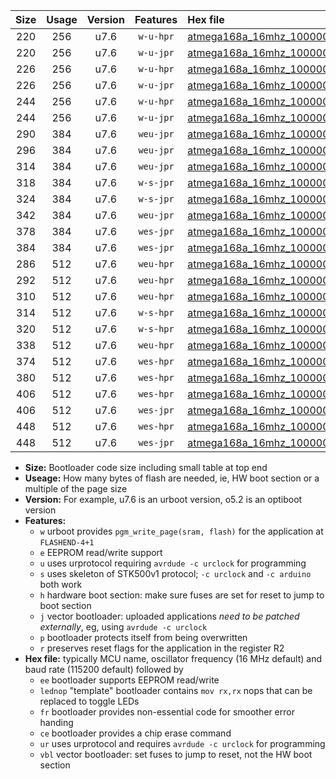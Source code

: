 |Size|Usage|Version|Features|Hex file|
|:-:|:-:|:-:|:-:|:--|
|220|256|u7.6|`w-u-hpr`|[atmega168a_16mhz_1000000bps_ur.hex](https://raw.githubusercontent.com/stefanrueger/urboot/main/atmega168a_16mhz_1000000bps_ur.hex)|
|220|256|u7.6|`w-u-jpr`|[atmega168a_16mhz_1000000bps_ur_vbl.hex](https://raw.githubusercontent.com/stefanrueger/urboot/main/atmega168a_16mhz_1000000bps_ur_vbl.hex)|
|226|256|u7.6|`w-u-hpr`|[atmega168a_16mhz_1000000bps_lednop_ur.hex](https://raw.githubusercontent.com/stefanrueger/urboot/main/atmega168a_16mhz_1000000bps_lednop_ur.hex)|
|226|256|u7.6|`w-u-jpr`|[atmega168a_16mhz_1000000bps_lednop_ur_vbl.hex](https://raw.githubusercontent.com/stefanrueger/urboot/main/atmega168a_16mhz_1000000bps_lednop_ur_vbl.hex)|
|244|256|u7.6|`w-u-hpr`|[atmega168a_16mhz_1000000bps_lednop_fr_ur.hex](https://raw.githubusercontent.com/stefanrueger/urboot/main/atmega168a_16mhz_1000000bps_lednop_fr_ur.hex)|
|244|256|u7.6|`w-u-jpr`|[atmega168a_16mhz_1000000bps_lednop_fr_ur_vbl.hex](https://raw.githubusercontent.com/stefanrueger/urboot/main/atmega168a_16mhz_1000000bps_lednop_fr_ur_vbl.hex)|
|290|384|u7.6|`weu-jpr`|[atmega168a_16mhz_1000000bps_ee_ur_vbl.hex](https://raw.githubusercontent.com/stefanrueger/urboot/main/atmega168a_16mhz_1000000bps_ee_ur_vbl.hex)|
|296|384|u7.6|`weu-jpr`|[atmega168a_16mhz_1000000bps_ee_lednop_ur_vbl.hex](https://raw.githubusercontent.com/stefanrueger/urboot/main/atmega168a_16mhz_1000000bps_ee_lednop_ur_vbl.hex)|
|314|384|u7.6|`weu-jpr`|[atmega168a_16mhz_1000000bps_ee_lednop_fr_ur_vbl.hex](https://raw.githubusercontent.com/stefanrueger/urboot/main/atmega168a_16mhz_1000000bps_ee_lednop_fr_ur_vbl.hex)|
|318|384|u7.6|`w-s-jpr`|[atmega168a_16mhz_1000000bps_vbl.hex](https://raw.githubusercontent.com/stefanrueger/urboot/main/atmega168a_16mhz_1000000bps_vbl.hex)|
|324|384|u7.6|`w-s-jpr`|[atmega168a_16mhz_1000000bps_lednop_vbl.hex](https://raw.githubusercontent.com/stefanrueger/urboot/main/atmega168a_16mhz_1000000bps_lednop_vbl.hex)|
|342|384|u7.6|`weu-jpr`|[atmega168a_16mhz_1000000bps_ee_lednop_fr_ce_ur_vbl.hex](https://raw.githubusercontent.com/stefanrueger/urboot/main/atmega168a_16mhz_1000000bps_ee_lednop_fr_ce_ur_vbl.hex)|
|378|384|u7.6|`wes-jpr`|[atmega168a_16mhz_1000000bps_ee_vbl.hex](https://raw.githubusercontent.com/stefanrueger/urboot/main/atmega168a_16mhz_1000000bps_ee_vbl.hex)|
|384|384|u7.6|`wes-jpr`|[atmega168a_16mhz_1000000bps_ee_lednop_vbl.hex](https://raw.githubusercontent.com/stefanrueger/urboot/main/atmega168a_16mhz_1000000bps_ee_lednop_vbl.hex)|
|286|512|u7.6|`weu-hpr`|[atmega168a_16mhz_1000000bps_ee_ur.hex](https://raw.githubusercontent.com/stefanrueger/urboot/main/atmega168a_16mhz_1000000bps_ee_ur.hex)|
|292|512|u7.6|`weu-hpr`|[atmega168a_16mhz_1000000bps_ee_lednop_ur.hex](https://raw.githubusercontent.com/stefanrueger/urboot/main/atmega168a_16mhz_1000000bps_ee_lednop_ur.hex)|
|310|512|u7.6|`weu-hpr`|[atmega168a_16mhz_1000000bps_ee_lednop_fr_ur.hex](https://raw.githubusercontent.com/stefanrueger/urboot/main/atmega168a_16mhz_1000000bps_ee_lednop_fr_ur.hex)|
|314|512|u7.6|`w-s-hpr`|[atmega168a_16mhz_1000000bps.hex](https://raw.githubusercontent.com/stefanrueger/urboot/main/atmega168a_16mhz_1000000bps.hex)|
|320|512|u7.6|`w-s-hpr`|[atmega168a_16mhz_1000000bps_lednop.hex](https://raw.githubusercontent.com/stefanrueger/urboot/main/atmega168a_16mhz_1000000bps_lednop.hex)|
|338|512|u7.6|`weu-hpr`|[atmega168a_16mhz_1000000bps_ee_lednop_fr_ce_ur.hex](https://raw.githubusercontent.com/stefanrueger/urboot/main/atmega168a_16mhz_1000000bps_ee_lednop_fr_ce_ur.hex)|
|374|512|u7.6|`wes-hpr`|[atmega168a_16mhz_1000000bps_ee.hex](https://raw.githubusercontent.com/stefanrueger/urboot/main/atmega168a_16mhz_1000000bps_ee.hex)|
|380|512|u7.6|`wes-hpr`|[atmega168a_16mhz_1000000bps_ee_lednop.hex](https://raw.githubusercontent.com/stefanrueger/urboot/main/atmega168a_16mhz_1000000bps_ee_lednop.hex)|
|406|512|u7.6|`wes-hpr`|[atmega168a_16mhz_1000000bps_ee_lednop_fr.hex](https://raw.githubusercontent.com/stefanrueger/urboot/main/atmega168a_16mhz_1000000bps_ee_lednop_fr.hex)|
|406|512|u7.6|`wes-jpr`|[atmega168a_16mhz_1000000bps_ee_lednop_fr_vbl.hex](https://raw.githubusercontent.com/stefanrueger/urboot/main/atmega168a_16mhz_1000000bps_ee_lednop_fr_vbl.hex)|
|448|512|u7.6|`wes-hpr`|[atmega168a_16mhz_1000000bps_ee_lednop_fr_ce.hex](https://raw.githubusercontent.com/stefanrueger/urboot/main/atmega168a_16mhz_1000000bps_ee_lednop_fr_ce.hex)|
|448|512|u7.6|`wes-jpr`|[atmega168a_16mhz_1000000bps_ee_lednop_fr_ce_vbl.hex](https://raw.githubusercontent.com/stefanrueger/urboot/main/atmega168a_16mhz_1000000bps_ee_lednop_fr_ce_vbl.hex)|

- **Size:** Bootloader code size including small table at top end
- **Useage:** How many bytes of flash are needed, ie, HW boot section or a multiple of the page size
- **Version:** For example, u7.6 is an urboot version, o5.2 is an optiboot version
- **Features:**
  + `w` urboot provides `pgm_write_page(sram, flash)` for the application at `FLASHEND-4+1`
  + `e` EEPROM read/write support
  + `u` uses urprotocol requiring `avrdude -c urclock` for programming
  + `s` uses skeleton of STK500v1 protocol; `-c urclock` and `-c arduino` both work
  + `h` hardware boot section: make sure fuses are set for reset to jump to boot section
  + `j` vector bootloader: uploaded applications *need to be patched externally*, eg, using `avrdude -c urclock`
  + `p` bootloader protects itself from being overwritten
  + `r` preserves reset flags for the application in the register R2
- **Hex file:** typically MCU name, oscillator frequency (16 MHz default) and baud rate (115200 default) followed by
  + `ee` bootloader supports EEPROM read/write
  + `lednop` "template" bootloader contains `mov rx,rx` nops that can be replaced to toggle LEDs
  + `fr` bootloader provides non-essential code for smoother error handing
  + `ce` bootloader provides a chip erase command
  + `ur` uses urprotocol and requires `avrdude -c urclock` for programming
  + `vbl` vector bootloader: set fuses to jump to reset, not the HW boot section
